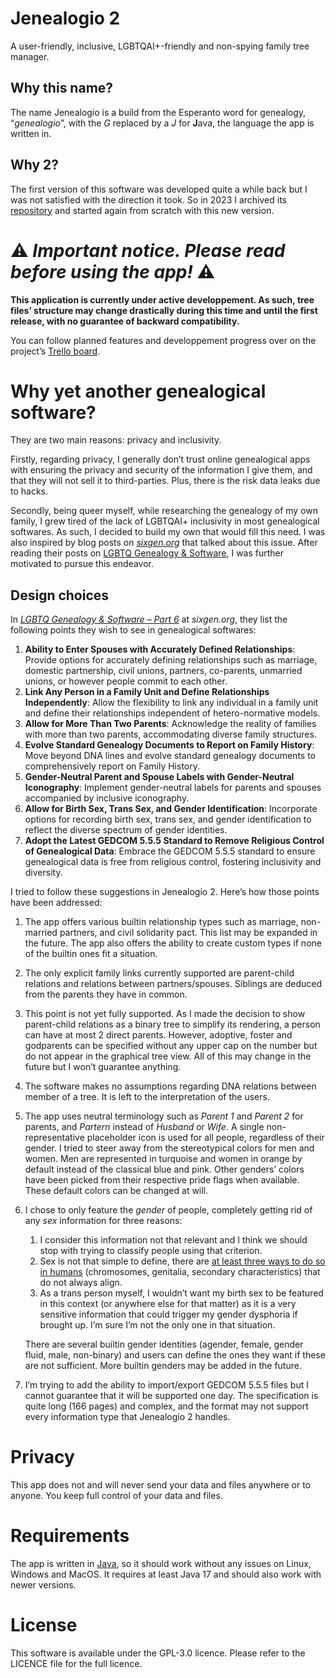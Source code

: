 # Jenealogio 2

A user-friendly, inclusive, LGBTQAI+-friendly and non-spying family tree manager.

## Why this name?

The name Jenealogio is a build from the Esperanto word for genealogy, “_genealogio_”, with the _G_ replaced by a _J_ for
**J**ava, the language the app is written in.

## Why 2?

The first version of this software was developed quite a while back but I was not satisfied with the direction it took.
So in 2023 I archived its [repository](https://github.com/Darmo117/Jenealogio) and started again from scratch with this
new version.

# ⚠️ _Important notice. Please read before using the app!_ ⚠️

**This application is currently under active developpement. As such, tree files’ structure may change drastically during
this time and until the first release, with no guarantee of backward compatibility.**

You can follow planned features and developpement progress over on the
project’s [Trello board](https://trello.com/b/PsvxkYIB).

# Why yet another genealogical software?

They are two main reasons: privacy and inclusivity.

Firstly, regarding privacy, I generally don’t trust online genealogical apps with ensuring the privacy and security of
the information I give them, and that they will not sell it to third-parties. Plus, there is the risk data leaks due to
hacks.

Secondly, being queer myself, while researching the genealogy of my own family, I grew tired of the lack of
LGBTQAI+ inclusivity in most genealogical softwares. As such, I decided to build my own that would fill this need. I was
also inspired by blog posts on _[sixgen.org](https://sixgen.org/)_ that talked about this issue. After reading their
posts on [LGBTQ Genealogy & Software](https://sixgen.org/lgbtq-genealogy-software-part-1/), I was further motivated to
pursue this endeavor.

## Design choices

In _[LGBTQ Genealogy & Software – Part 6](https://sixgen.org/lgbtq-genealogy-software-part-6/)_ at _sixgen.org_, they
list the following points they wish to see in genealogical softwares:

1. **Ability to Enter Spouses with Accurately Defined Relationships**: Provide options for accurately defining
   relationships such as marriage, domestic partnership, civil unions, partners, co-parents, unmarried unions, or
   however people commit to each other.
2. **Link Any Person in a Family Unit and Define Relationships Independently**: Allow the flexibility to link any
   individual in a family unit and define their relationships independent of hetero-normative models.
3. **Allow for More Than Two Parents**: Acknowledge the reality of families with more than two parents, accommodating
   diverse family structures.
4. **Evolve Standard Genealogy Documents to Report on Family History**: Move beyond DNA lines and evolve standard
   genealogy documents to comprehensively report on Family History.
5. **Gender-Neutral Parent and Spouse Labels with Gender-Neutral Iconography**: Implement gender-neutral labels for
   parents and spouses accompanied by inclusive iconography.
6. **Allow for Birth Sex, Trans Sex, and Gender Identification**: Incorporate options for recording birth sex, trans
   sex, and gender identification to reflect the diverse spectrum of gender identities.
7. **Adopt the Latest GEDCOM 5.5.5 Standard to Remove Religious Control of Genealogical Data**: Embrace the GEDCOM 5.5.5
   standard to ensure genealogical data is free from religious control, fostering inclusivity and diversity.

I tried to follow these suggestions in Jenealogio 2. Here’s how those points have been addressed:

1. The app offers various builtin relationship types such as marriage, non-married partners, and civil solidarity pact.
   This list may be expanded in the future. The app also offers the ability to create custom types if none of the
   builtin ones fit a situation.
2. The only explicit family links currently supported are parent-child relations and relations between partners/spouses.
   Siblings are deduced from the parents they have in common.
3. This point is not yet fully supported. As I made the decision to show parent-child relations as a binary tree to
   simplify its rendering, a person can have at most 2 direct parents. However, adoptive, foster and godparents can be
   specified without any upper cap on the number but do not appear in the graphical tree view. All of this may change in
   the future but I won’t guarantee anything.
4. The software makes no assumptions regarding DNA relations between member of a tree. It is left to the interpretation
   of the users.
5. The app uses neutral terminology such as _Parent 1_ and _Parent 2_ for parents, and _Partern_ instead of _Husband_ or
   _Wife_. A single non-representative placeholder icon is used for all people, regardless of their gender. I tried
   to steer away from the stereotypical colors for men and women. Men are represented in turquoise and women in orange
   by default instead of the classical blue and pink. Other genders’ colors have been picked from their respective pride
   flags when available. These default colors can be changed at will.
6. I chose to only feature the _gender_ of people, completely getting rid of any _sex_ information for three reasons:
    1. I consider this information not that relevant and I think we should stop with trying to classify people using
       that criterion.
    2. Sex is not that simple to define, there are
       [at least three ways to do so in humans](https://en.wikipedia.org/wiki/Sexual_differentiation_in_humans)
       (chromosomes, genitalia, secondary characteristics) that do not always align.
    3. As a trans person myself, I wouldn’t want my birth sex to be featured in this context (or anywhere else for that
       matter) as it is a very sensitive information that could trigger my gender dysphoria if brought up. I’m sure I’m
       not the only one in that situation.

   There are several builtin gender identities (agender, female, gender fluid, male, non-binary) and users can define
   the ones they want if these are not sufficient. More builtin genders may be added in the future.
7. I’m trying to add the ability to import/export GEDCOM 5.5.5 files but I cannot guarantee that it will be supported
   one day. The specification is quite long (166 pages) and complex, and the format may not support every information
   type that Jenealogio 2 handles.

# Privacy

This app does not and will never send your data and files anywhere or to anyone.
You keep full control of your data and files.

# Requirements

The app is written in [Java](https://www.java.com), so it should work without any issues on Linux, Windows and MacOS.
It requires at least Java 17 and should also work with newer versions.

# License

This software is available under the GPL-3.0 licence. Please refer to the LICENCE file for the full licence.
